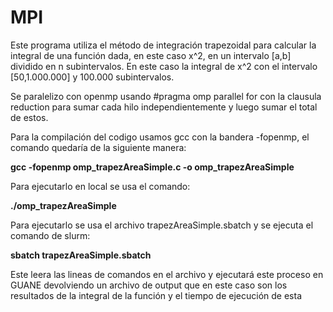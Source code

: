 # MPI
Este programa utiliza el método de integración trapezoidal para calcular la integral de una función dada, en este caso x^2, en un intervalo [a,b] dividido en n subintervalos. En este caso la integral de x^2 con el intervalo [50,1.000.000] y 100.000 subintervalos.

Se paralelizo con openmp usando #pragma omp parallel for con la clausula reduction para sumar cada hilo independientemente y luego sumar el total de estos. 

Para la compilación del codigo usamos gcc con la bandera -fopenmp, el comando quedaría de la siguiente manera: 

**gcc -fopenmp omp_trapezAreaSimple.c -o omp_trapezAreaSimple** 

Para ejecutarlo en local se usa el comando:

**./omp_trapezAreaSimple**

Para ejecutarlo se usa el archivo trapezAreaSimple.sbatch y se ejecuta el comando de slurm:

**sbatch trapezAreaSimple.sbatch**

Este leera las lineas de comandos en el archivo y ejecutará este proceso en GUANE devolviendo un archivo de output que en este caso son los resultados de la integral de la función y el tiempo de ejecución de esta

